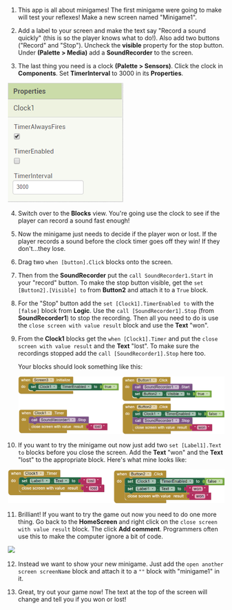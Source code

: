 1. This app is all about minigames! The first minigame were going to make will test your reflexes! Make a new screen named "Minigame1".

2. Add a label to your screen and make the text say "Record a sound quickly" \(this is so the player knows what to do!\). Also add two buttons ("Record" and "Stop"). Uncheck the **visible** property for the stop button. Under **\(Palette > Media\)** add a **SoundRecorder** to the screen.

3. The last thing you need is a clock **\(Palette > Sensors\)**. Click the clock in **Components**. Set **TimerInterval** to 3000 in its **Properties**.

  ![](/assets/clockproperties.png)

4. Switch over to the **Blocks** view. You're going use the clock to see if the player can record a sound fast enough!

5. Now the minigame just needs to decide if the player won or lost. If the player records a sound before the clock timer goes off they win! If they don't...they lose.

6. Drag two `when [button].Click` blocks onto the screen.

7. Then from the **SoundRecorder** put the `call SoundRecorder1.Start` in your "record" button. To make the stop button visible, get the `set [Button2].[Visible] to` from **Button2** and attach it to a `True` block.

8. For the "Stop" button add the `set [Clock1].TimerEnabled to` with the `[false]` block from **Logic**. Use the `call [SoundRecorder1].Stop` (from **SoundRecorder1**) to stop the recording. Then all you need to do is use the `close screen with value result` block and use the **Text** "won".

9. From the **Clock1** blocks get the `when [Clock1].Timer` and put the `close screen with value result` and the **Text** "lost". To make sure the recordings stopped add the `call [SoundRecorder1].Stop` here too.

   Your blocks should look something like this:  

   ![](/assets/soundrecordingminigame.png)

10. If you want to try the minigame out now just add two `set [Label1].Text to` blocks before you close the screen. Add the **Text** "won" and the **Text** "lost" to the appropriate block. Here's what mine looks like:

  ![](/assets/testingminigame.png)

11. Brilliant! If you want to try the game out now you need to do one more thing. Go back to the **HomeScreen** and right click on the `close screen with value result` block. The click **Add comment**. Programmers often use this to make the computer ignore a bit of code.

   ![](/assets/addingAComment.png)

12. Instead we want to show your new minigame. Just add the `open another screen screenName` block and attach it to a `""` block with "minigame1" in it.

13. Great, try out your game now! The text at the top of the screen will change and tell you if you won or lost!
